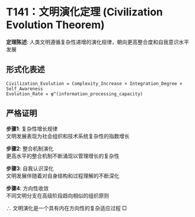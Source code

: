 # T141：文明演化定理 (Civilization Evolution Theorem)  

**定理陈述**: 人类文明遵循复杂性递增的演化规律，朝向更高整合度和自我意识水平发展  

## 形式化表述  
```
Civilization_Evolution = Complexity_Increase × Integration_Degree × Self_Awareness  
Evolution_Rate ∝ φ^(information_processing_capacity)  
```

## 严格证明  

**步骤1**: 复杂性增长规律  
文明发展表现为社会组织和技术系统复杂性的指数增长  

**步骤2**: 整合机制演化  
更高水平的整合机制不断涌现以管理增长的复杂性  

**步骤3**: 自我认识深化  
文明发展伴随着对自身结构和过程理解的不断深化  

**步骤4**: 方向性收敛  
不同文明分支在高级阶段趋向相似的组织原则  

∴ 文明演化是一个具有内在方向性的复杂适应过程 □  